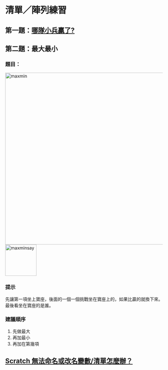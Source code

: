 # 清單／陣列練習

## 第一題：[哪隊小兵贏了?](https://nandemoi.github.io/zl111/bluered)

## 第二題：最大最小

### 題目：

<img src="http://nandemoi.github.io/zl111/media/maxmin.png" alt="maxmin" height="550"/>
<img src="http://nandemoi.github.io/zl111/media/maxminsay.png" alt="maxminsay" height="100"/>

### 提示

先讓第一項坐上寶座，後面的一個一個挑戰坐在寶座上的，如果比贏的就換下來。最後看坐在寶座的是誰。

### 建議順序

1. 先做最大
2. 再加最小
3. 再加在第幾項

## [Scratch 無法命名或改名變數/清單怎麼辦？](https://nandemoi.github.io/zl111/scratchinput)